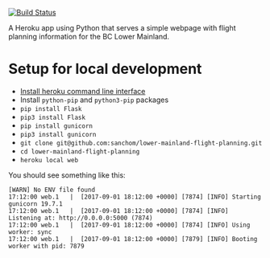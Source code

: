 [![Build Status](https://travis-ci.org/sanchom/lower-mainland-flight-planning.svg?branch=master)](https://travis-ci.org/sanchom/lower-mainland-flight-planning)

A Heroku app using Python that serves a simple webpage with flight
planning information for the BC Lower Mainland.

# Setup for local development

* [Install heroku command line interface](https://devcenter.heroku.com/articles/getting-started-with-python#set-up)
* Install `python-pip` and `python3-pip` packages
* `pip install Flask`
* `pip3 install Flask`
* `pip install gunicorn`
* `pip3 install gunicorn`
* `git clone git@github.com:sanchom/lower-mainland-flight-planning.git`
* `cd lower-mainland-flight-planning`
* `heroku local web`

You should see something like this:

    [WARN] No ENV file found
    17:12:00 web.1   |  [2017-09-01 18:12:00 +0000] [7874] [INFO] Starting gunicorn 19.7.1
    17:12:00 web.1   |  [2017-09-01 18:12:00 +0000] [7874] [INFO] Listening at: http://0.0.0.0:5000 (7874)
    17:12:00 web.1   |  [2017-09-01 18:12:00 +0000] [7874] [INFO] Using worker: sync
    17:12:00 web.1   |  [2017-09-01 18:12:00 +0000] [7879] [INFO] Booting worker with pid: 7879
